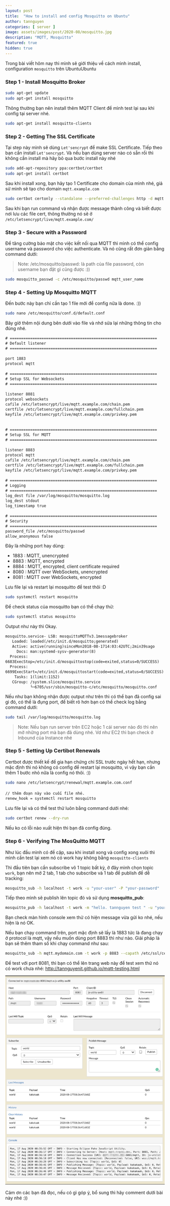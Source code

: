 ```yaml
---
layout: post
title:  "How to install and config Mosquitto on Ubuntu"
author: tannguyen
categories: [ server ]
image: assets/images/post/2020-08/mosquitto.jpg
description: "MQTT, Mosquitto"
featured: true
hidden: true
---
```


Trong bài viết hôm nay thì mình sẽ giới thiệu về cách mình install, configuration `mosquitto` trên UbuntuUbuntu

### Step 1 - Install Mosquitto Broker

```bash
sudo apt-get update
sudo apt-get install mosquitto
```

Thông thường bạn nên install thêm MQTT Client để mình test lại sau khi config tại server nhé.

```bash
sudo apt-get install mosquitto-clients
```

### Step 2 - Getting The SSL Certificate

Tại step này mình sẽ dùng `Let'sencrypt` để make SSL Certificate. Tiếp theo bạn cần install `Let'sencrypt`. Và nếu bạn dùng server nào có sẵn rồi thì không cần install mà hãy bỏ qua bước install này nhé

```bash
sudo add-apt-repository ppa:certbot/certbot
sudo apt-get install certbot
```

Sau khi install xong, bạn hãy tạo 1 Certificate cho domain của mình nhé, giả sử mình sẽ tạo cho domain `mqtt.example.com`

```bash
sudo certbot certonly --standalone --preferred-challenges http -d mqtt.example.com
```

Sau khi bạn run command và nhận được message thành công và biết được nơi lưu các file cert, thông thường nó sẽ ở `/etc/letsencrypt/live/mqtt.example.com/`

### Step 3 - Secure with a Password

Để tăng cường bảo mật cho việc kết nối qua MQTT thì mình có thể config username và password cho việc authenticate. Và nó cũng rất đơn giản bằng command dưới:

> Note: /etc/mosquitto/passwd: là path của file password, còn username bạn đặt gì cũng được :))


```bash
sudo mosquitto_passwd -c /etc/mosquitto/passwd mqtt_user_name
```

### Step 4 - Setting Up Mosquitto MQTT

Đến bước này bạn chỉ cần tạo 1 file mới để config nữa là done. :))

```bash
sudo nano /etc/mosquitto/conf.d/default.conf
```

Bây giờ thêm nội dung bên dưới vào file và nhớ sửa lại những thông tin cho đúng nhé. 

```text
# =================================================================
# Default listener
# =================================================================

port 1883
protocol mqtt

# =================================================================
# Setup SSL for Websockets
# =================================================================

listener 8081
protocol websockets
cafile /etc/letsencrypt/live/mqtt.example.com/chain.pem
certfile /etc/letsencrypt/live/mqtt.example.com/fullchain.pem
keyfile /etc/letsencrypt/live/mqtt.example.com/privkey.pem


# =================================================================
# Setup SSL for MQTT
# =================================================================

listener 8883
protocol mqtt
cafile /etc/letsencrypt/live/mqtt.example.com/chain.pem
certfile /etc/letsencrypt/live/mqtt.example.com/fullchain.pem
keyfile /etc/letsencrypt/live/mqtt.example.com/privkey.pem

# =================================================================
# Logging
# =================================================================
log_dest file /var/log/mosquitto/mosquitto.log
log_dest stdout
log_timestamp true

# =================================================================
# Security
# =================================================================
password_file /etc/mosquitto/passwd
allow_anonymous false
```

Đây là những port hay dùng:

* 1883 : MQTT, unencrypted
* 8883 : MQTT, encrypted
* 8884 : MQTT, encrypted, client certificate required
* 8080 : MQTT over WebSockets, unencrypted
* 8081 : MQTT over WebSockets, encrypted

Lưu file lại và restart lại mosquitto để test thôi :D 
```bash
sudo systemctl restart mosquitto
```

Để check status của mosquitto bạn có thể chạy thử:

```bash
sudo systemctl status mosquitto
```

Output như này thì Okay.

```text
mosquitto.service- LSB: mosquittoMQTTv3.1messagebroker
   Loaded: loaded(/etc/init.d/mosquitto;generated)
   Active: active(running)sinceMon2018-08-1714:03:42UTC;2min39sago
     Docs: man:systemd-sysv-generator(8)
  Process: 6683ExecStop=/etc/init.d/mosquittostop(code=exited,status=0/SUCCESS)
  Process: 6699ExecStart=/etc/init.d/mosquittostart(code=exited,status=0/SUCCESS)
    Tasks: 1(limit:1152)
   CGroup: /system.slice/mosquitto.service
           └─6705/usr/sbin/mosquitto-c/etc/mosquitto/mosquitto.conf
```

Nếu như bạn không nhận được output như trên thì có thể bạn đã config sai gì đó, có thể là đụng port, để biết rõ hơn bạn có thể check log bằng command dưới:

```bash
sudo tail /var/log/mosquitto/mosquitto.log
```

> Note: Nếu bạn run server trên EC2 hoặc 1 cái server nào đó thì nên mở những port mà bạn đã dùng nhé. Vd như EC2 thì bạn check ở Inbound của Instance nhé

### Step 5 - Setting Up Certibot Renewals

Certbot được thiết kế để gia hạn chứng chỉ SSL trước ngày hết hạn, nhưng mặc định thì nó không có config để restart lại mosquitto, vì vậy bạn cần thêm 1 bước nhỏ nữa là config nó thôi. :))

```bash
sudo nano /etc/letsencrypt/renewal/mqtt.example.com.conf

// thêm đoạn này vào cuối file nhé.
renew_hook = systemctl restart mosquitto
```

Lưu file lại và có thể test thử luôn bằng command dưới nhé:

```bash
sudo certbot renew --dry-run
```

Nếu ko có lỗi nào xuất hiện thì bạn đã config đúng.

### Step 6  - Verifying The MosQuitto MQTT

Như lúc đầu mình có đề cập, sau khi install xong và config xong xuôi thì mình cần test lại xem nó có work hay không bằng `mosquitto-clients`

Thì đầu tiên bạn cần subscribe vô 1 topic bất kỳ, ở đây mình chọn topic `work`, bạn nên mở 2 tab, 1 tab cho subscribe và 1 tab để publish để dễ tracking:

```bash
mosquitto_sub -h localhost -t work -u "your-user" -P "your-password"
```

Tiếp theo mình sẽ publish lên topic đó và sử dụng **mosquitto_pub**:

```bash
mosquitto_pub -h localhost -t work -m "hello. tannguyen test " -u "your-user" -P "your-password"
```

Bạn check màn hình console xem thử có hiện message vừa gửi ko nhé, nếu hiện là nó OK.

Nếu bạn chạy command trên, port mặc định sẽ lấy là 1883 tức là đang chạy ở protocol là mqtt, vậy nếu muốn dùng port 8883 thì như nào. Giải  pháp là bạn sẽ thêm tham số khi chạy command như sau:

```bash
mosquitto_sub -h mqtt.mydomain.com -t work -p 8883 --capath /etc/ssl/certs/ -u "your-username" -P "your-password"
```

Để test với port 8081, thì bạn có thể lên trang web này để test xem thử nó có work chưa nhé: http://tannguyenit.github.io/mqtt-testing.html

![MQTT Connected](/assets/images/post/2020-08/mqtt.png)


Cảm ơn các bạn đã đọc, nếu có gì góp ý, bổ sung thì hãy comment dưới bài này nhé  :))

